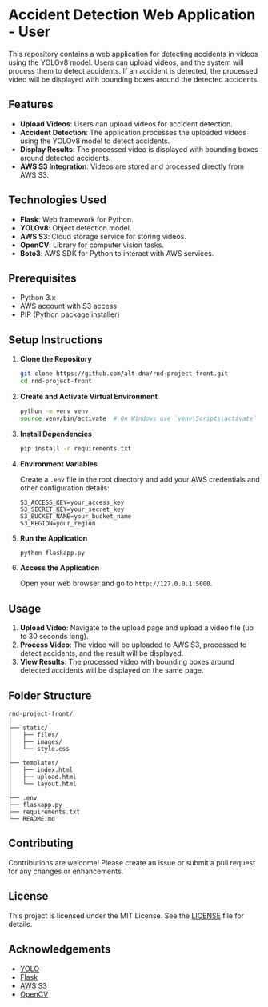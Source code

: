 # Accident Detection Web Application - User

This repository contains a web application for detecting accidents in videos using the YOLOv8 model. Users can upload videos, and the system will process them to detect accidents. If an accident is detected, the processed video will be displayed with bounding boxes around the detected accidents.

## Features

- **Upload Videos**: Users can upload videos for accident detection.
- **Accident Detection**: The application processes the uploaded videos using the YOLOv8 model to detect accidents.
- **Display Results**: The processed video is displayed with bounding boxes around detected accidents.
- **AWS S3 Integration**: Videos are stored and processed directly from AWS S3.

## Technologies Used

- **Flask**: Web framework for Python.
- **YOLOv8**: Object detection model.
- **AWS S3**: Cloud storage service for storing videos.
- **OpenCV**: Library for computer vision tasks.
- **Boto3**: AWS SDK for Python to interact with AWS services.

## Prerequisites

- Python 3.x
- AWS account with S3 access
- PIP (Python package installer)

## Setup Instructions

1. **Clone the Repository**

   ```bash
   git clone https://github.com/alt-dna/rnd-project-front.git
   cd rnd-project-front
   ```

2. **Create and Activate Virtual Environment**

   ```bash
   python -m venv venv
   source venv/bin/activate  # On Windows use `venv\Scripts\activate`
   ```

3. **Install Dependencies**

   ```bash
   pip install -r requirements.txt
   ```

4. **Environment Variables**

   Create a `.env` file in the root directory and add your AWS credentials and other configuration details:

   ```
   S3_ACCESS_KEY=your_access_key
   S3_SECRET_KEY=your_secret_key
   S3_BUCKET_NAME=your_bucket_name
   S3_REGION=your_region
   ```

5. **Run the Application**

   ```bash
   python flaskapp.py
   ```

6. **Access the Application**

   Open your web browser and go to `http://127.0.0.1:5000`.

## Usage

1. **Upload Video**: Navigate to the upload page and upload a video file (up to 30 seconds long).
2. **Process Video**: The video will be uploaded to AWS S3, processed to detect accidents, and the result will be displayed.
3. **View Results**: The processed video with bounding boxes around detected accidents will be displayed on the same page.

## Folder Structure

```
rnd-project-front/
│
├── static/
│   ├── files/
│   ├── images/
│   └── style.css
│
├── templates/
│   ├── index.html
│   ├── upload.html
│   └── layout.html
│
├── .env
├── flaskapp.py
├── requirements.txt
└── README.md
```

## Contributing

Contributions are welcome! Please create an issue or submit a pull request for any changes or enhancements.

## License

This project is licensed under the MIT License. See the [LICENSE](LICENSE) file for details.

## Acknowledgements

- [YOLO](https://github.com/ultralytics/yolov8)
- [Flask](https://flask.palletsprojects.com/)
- [AWS S3](https://aws.amazon.com/s3/)
- [OpenCV](https://opencv.org/)
